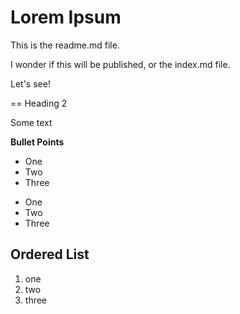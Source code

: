 # Lorem Ipsum

This is the readme.md file.

I wonder if this will be published, or the index.md file.

Let's see!

== Heading 2

Some text

**Bullet Points**
* One
* Two
* Three

- One
- Two
- Three

## Ordered List
1. one
2. two
3. three


